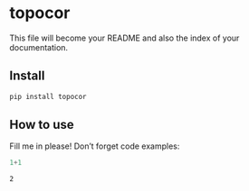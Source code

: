 topocor
================

<!-- WARNING: THIS FILE WAS AUTOGENERATED! DO NOT EDIT! -->

This file will become your README and also the index of your
documentation.

## Install

``` sh
pip install topocor
```

## How to use

Fill me in please! Don’t forget code examples:

``` python
1+1
```

    2
